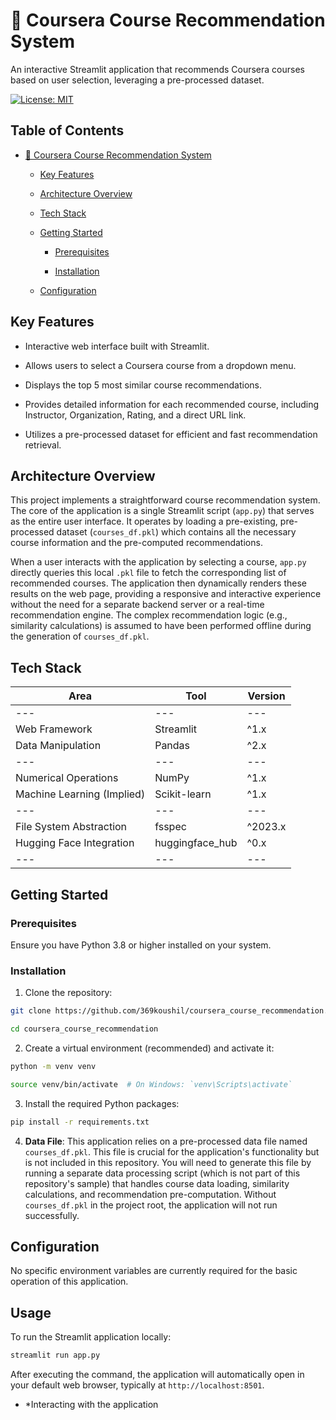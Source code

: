 # 📘 Coursera Course Recommendation System
An interactive Streamlit application that recommends Coursera courses based on user selection, leveraging a pre-processed dataset.

[![License: MIT](https://img.shields.io/badge/License-MIT-yellow.svg)](https://opensource.org/licenses/MIT)

## Table of Contents

- [📘 Coursera Course Recommendation System](#-coursera-course-recommendation-system)

  - [Key Features](#key-features)

  - [Architecture Overview](#architecture-overview)

  - [Tech Stack](#tech-stack)

  - [Getting Started](#getting-started)

    - [Prerequisites](#prerequisites)

    - [Installation](#installation)

  - [Configuration](#configuration)

## Key Features

- Interactive web interface built with Streamlit.

- Allows users to select a Coursera course from a dropdown menu.

- Displays the top 5 most similar course recommendations.

- Provides detailed information for each recommended course, including Instructor, Organization, Rating, and a direct URL link.

- Utilizes a pre-processed dataset for efficient and fast recommendation retrieval.

## Architecture Overview
This project implements a straightforward course recommendation system. The core of the application is a single Streamlit script (`app.py`) that serves as the entire user interface. It operates by loading a pre-existing, pre-processed dataset (`courses_df.pkl`) which contains all the necessary course information and the pre-computed recommendations.

When a user interacts with the application by selecting a course, `app.py` directly queries this local `.pkl` file to fetch the corresponding list of recommended courses. The application then dynamically renders these results on the web page, providing a responsive and interactive experience without the need for a separate backend server or a real-time recommendation engine. The complex recommendation logic (e.g., similarity calculations) is assumed to have been performed offline during the generation of `courses_df.pkl`.

## Tech Stack

| Area | Tool | Version |
|---|---|---|
|---|---|---|
| Web Framework | Streamlit | ^1.x |
| Data Manipulation | Pandas | ^2.x |
|---|---|---|
| Numerical Operations | NumPy | ^1.x |
| Machine Learning (Implied) | Scikit-learn | ^1.x |
|---|---|---|
| File System Abstraction | fsspec | ^2023.x |
| Hugging Face Integration | huggingface_hub | ^0.x |
|---|---|---|



## Getting Started

### Prerequisites
Ensure you have Python 3.8 or higher installed on your system.

### Installation
1.  Clone the repository:

```bash
git clone https://github.com/369koushil/coursera_course_recommendation.git

cd coursera_course_recommendation

```
2.  Create a virtual environment (recommended) and activate it:

```bash
python -m venv venv

source venv/bin/activate  # On Windows: `venv\Scripts\activate`

```
3.  Install the required Python packages:

```bash
pip install -r requirements.txt

```
4.  **Data File**: This application relies on a pre-processed data file named `courses_df.pkl`. This file is crucial for the application's functionality but is not included in this repository. You will need to generate this file by running a separate data processing script (which is not part of this repository's sample) that handles course data loading, similarity calculations, and recommendation pre-computation. Without `courses_df.pkl` in the project root, the application will not run successfully.

## Configuration
No specific environment variables are currently required for the basic operation of this application.

## Usage
To run the Streamlit application locally:

```bash
streamlit run app.py

```
After executing the command, the application will automatically open in your default web browser, typically at `http://localhost:8501`.

* *Interacting with the application

